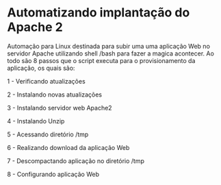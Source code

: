 # Automatizando implantação do Apache 2
Automação para Linux destinada para subir uma uma aplicação Web no servidor Apache utilizando shell /bash para fazer a magica acontecer. Ao todo são 8 passos que o script executa para o provisionamento da aplicação, os quais são:

1 - Verificando atualizações 

2 - Instalando novas atualizações

3 - Instalando servidor web Apache2

4 - Instalando Unzip

5 - Acessando diretório /tmp

6 - Realizando download da aplicação Web

7 - Descompactando aplicação no diretório /tmp

8 - Configurando aplicação Web
